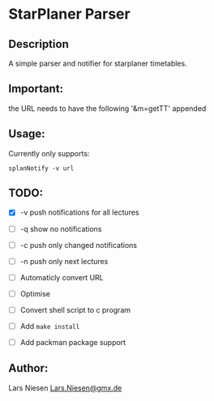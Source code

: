 StarPlaner Parser
=================


Description
-----------

A simple parser and notifier for starplaner timetables.

Important:
----------

the URL needs to have the following '&m=getTT' appended


Usage:
------

Currently only supports:

```
splanNotify -v url
```


TODO:
-----

 - [X] -v push notifications for all lectures
 - [ ] -q show no notifications
 - [ ] -c push only changed notifications
 - [ ] -n push only next lectures

 - [ ] Automaticly convert URL

 - [ ] Optimise
 - [ ] Convert shell script to c program
 - [ ] Add `make install`
 - [ ] Add packman package support



Author:
-------
Lars Niesen <Lars.Niesen@gmx.de>
